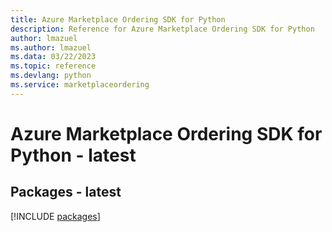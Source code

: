 ```yaml
---
title: Azure Marketplace Ordering SDK for Python
description: Reference for Azure Marketplace Ordering SDK for Python
author: lmazuel
ms.author: lmazuel
ms.data: 03/22/2023
ms.topic: reference
ms.devlang: python
ms.service: marketplaceordering
---
```

# Azure Marketplace Ordering SDK for Python - latest
## Packages - latest
[!INCLUDE [packages](marketplace-ordering-index.md)]